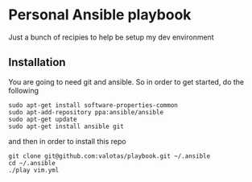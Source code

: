 # Personal Ansible playbook
Just a bunch of recipies to help be setup my dev environment

## Installation
You are going to need git and ansible. So in order to get started, do the following

```
sudo apt-get install software-properties-common
sudo apt-add-repository ppa:ansible/ansible
sudo apt-get update
sudo apt-get install ansible git
```

and then in order to install this repo

```
git clone git@github.com:valotas/playbook.git ~/.ansible
cd ~/.ansible
./play vim.yml
```
